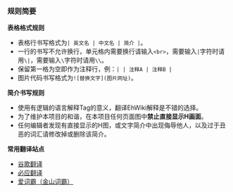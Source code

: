 ﻿### 规则简要
**表格格式规则**
* 表格行书写格式为`| 英文名 | 中文名 | 简介 |`。
* 一行的书写不允许换行，单元格内需要换行请输入`<br>`，需要输入`|`字符时请用`\|`，需要输入`\`字符时请用`\\`。
* 保留第一格为空即作为注释行，例：`| | 注释A | 注释B |`
* 图片代码书写格式为`![替换文字](图片网址)`。

**简介书写规则**
* 使用有逻辑的语言解释Tag的意义，翻译EhWiki解释是不错的选择。
* 为了维护本项目的和谐，在本项目任何页面图中**禁止直接显示H画面**。
* 任何编辑者发现有直接显示的H图，或文字简介中出现侮辱他人，以及过于丑恶的词汇请修改掉或删除该简介。

**常用翻译站点**
* [谷歌翻译](http://translate.google.cn/)
* [必应翻译](http://www.bing.com/translator/)
* [爱词霸（金山词霸）](http://www.iciba.com/)